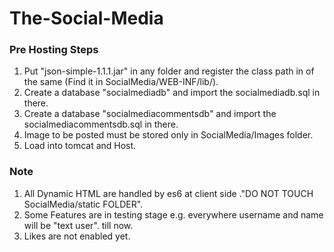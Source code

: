 # The-Social-Media
### Pre Hosting Steps
1. Put "json-simple-1.1.1.jar" in any folder and register the class path in of the same (Find it in SocialMedia/WEB-INF/lib/).
2. Create a database "socialmediadb" and import the socialmediadb.sql in there.
3. Create a database "socialmediacommentsdb" and import the socialmediacommentsdb.sql in there.
4. Image to be posted must be stored only in SocialMedia/Images folder.
5. Load into tomcat and Host.

### Note
1. All Dynamic HTML are handled by es6 at client side ."DO NOT TOUCH SocialMedia/static FOLDER".
2. Some Features are in testing stage e.g. everywhere username and name will be "text user". till now.
3. Likes are not enabled yet.
